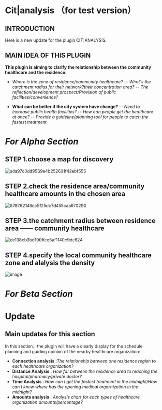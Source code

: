 # Cit|analysis （for test version）

## INTRODUCTION

Here is a new update for the plugin CIT|ANALYSIS.

## MAIN IDEA OF THIS PLUGIN
**This plugin is aiming to clarify the relationship between the community healthcare and the residence.**
- *Where is the zone of residence/community healthcare?*
-- *What's the catchment radius for their network?their concentration area?*
-- *The reflection/development prospect/Provision of public facilities/convenience?*

- **What can be better if the city system have change?**
-- *Need to Increase public health facilities?*
-- *How can people get the healthcare at once?*
-- *Provide a guideline/planning tool for people to catch the fastest treatment*

# *For Alpha Section*
## STEP 1.choose a map for discovery
![ada97c0dd9569e4b252601f42ebf555](https://user-images.githubusercontent.com/88995973/134773720-30ef3841-35c8-4688-bb44-bc16fd270560.png)


## STEP 2.check the residence area/community healthcare amounts in the chosen area
![878762146cc5f25dc7d455caa970290](https://user-images.githubusercontent.com/88995973/134773723-d23adfb2-a2be-4ed0-92bb-0bada2cf0008.png)


## STEP 3.the catchment radius between residence area —— community healthcare
![de138cb3bd190ffce5af1140c9de624](https://user-images.githubusercontent.com/88995973/134773724-7f1b0c0d-b6dd-4c78-87d3-8f491c54868c.png)


## STEP 4.specify the local community healthcare zone and alalysis the density 
![image](https://user-images.githubusercontent.com/88995973/134774381-7d48236b-1050-49e2-974c-20f177a4cf78.png)

# *For Beta Section*
# Update

## Main updates for this section
In this section，the plugin will have a clearly display for the schedule planning and guiding opinion of the nearby healthcare organization:
- **Connection analysis** :*The relationship between one residence region to each healthcare organization?*
- **Distance Analysis** : *How far between the residence area to reaching the hospital/pharmacy/private doctor?*
- **Time Analysis** : *How can I get the fastest treatment in the midnight/How can I know where has the opening medical orgarnization in the midnight?*
- **Amounts analysis** : *Analysis chart for each types of healthcare organization amounts/percentage?*



